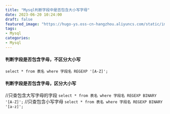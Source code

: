 ```yaml
---
title: "Mysql判断字段中是否包含大小写字母"
date: 2023-06-20 10:24:00
draft: false
featured_image: "https://hugo-ys.oss-cn-hangzhou.aliyuncs.com/static/img/xxl-job.jpg"
tags:
- Mysql
categories:
- Mysql
---
```

#### 判断字段是否包含字母，不区分大小写
`select * from 表名 where 字段名 REGEXP '[A-Z]';`
#### 判断字段是否包含字母，区分大小写
//只查包含大写字母的字段
`select * from 表名 where 字段名 REGEXP BINARY '[A-Z]';`
//只查包含小写字母
`select * from 表名 where 字段名 REGEXP BINARY '[a-z]';`



